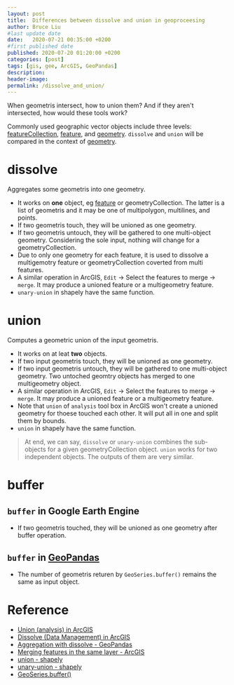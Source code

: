 ```yaml
---
layout: post
title:  Differences between dissolve and union in geoproceesing
author: Bruce Liu
#last update date
date:   2020-07-21 00:35:00 +0200
#first published date
published: 2020-07-20 01:20:00 +0200
categories: [post]
tags: [gis, gee, ArcGIS, GeoPandas]
description: 
header-image: 
permalink: /dissolve_and_union/
---
```


When geometris intersect, how to union them? And if they aren't intersected, how would these tools work?
<!--the above is the excerpt-->
<!--more-->
<!--the following is the text-->

Commonly used geographic vector objects include three levels: [featureCollection], [feature], and [geometry]. `dissolve` and `union` will be compared in the context of [geometry].

# dissolve

Aggregates some geometris into one geometry.

- It works on **one** object, eg [feature] or geometryCollection. The latter is a list of geometris and it may be one of multipolygon, multilines, and points.
- If two geometris touch, they will be unioned as one geometry.
- If two geometris untouch, they will be gathered to one multi-object geometry. Considering the sole input, nothing will change for a geometryCollection.
- Due to only one geometry for each feature, it is used to dissolve a multigemotry feature or geometryCollection coverted from multi features.
- A similar operation in ArcGIS, `Edit` -> Select the features to merge -> `merge`. It may produce a unioned feature or a multigeometry feature.
- `unary-union` in shapely have the same function.

# union

Computes a geometric union of the input geometris.

- It works on at leat **two** objects.
- If two input geometris touch, they will be unioned as one geometry.
- If two input geometris untouch, they will be gathered to one multi-object geometry. Two untoched geomtry objects has merged to one multigeometry object.
- A similar operation in ArcGIS, `Edit` -> Select the features to merge -> `merge`. It may produce a unioned feature or a multigeometry feature.
- Note that `union` of `analysis` tool box in ArcGIS won't create a unioned geometry for thoese touched each other. It will put all in one and split them by bounds.
- `union` in shapely have the same function.

>At end, we can say, `dissolve` or `unary-union` combines the sub-objects for a given geometryCollection object. `union` works for two independent objects. The outputs of them are very similar.

# buffer

## `buffer` in Google Earth Engine

- If two geometris touched, they will be unioned as one geometry after buffer operation.

## `buffer` in [GeoPandas]

- The number of geometris returen by `GeoSeries.buffer()` remains the same as input object.

# Reference
- [Union (analysis) in ArcGIS](https://pro.arcgis.com/en/pro-app/tool-reference/analysis/union.htm)
- [Dissolve (Data Management) in ArcGIS](https://desktop.arcgis.com/en/arcmap/latest/tools/data-management-toolbox/dissolve.htm)
- [Aggregation with dissolve - GeoPandas](https://geopandas.org/aggregation_with_dissolve.html)
- [Merging features in the same layer - ArcGIS](https://desktop.arcgis.com/en/arcmap/latest/manage-data/creating-new-features/merging-features-in-the-same-layer.htm)
- [union - shapely](https://shapely.readthedocs.io/en/latest/manual.html#object.union)
- [unary-union - shapely](https://shapely.readthedocs.io/en/latest/manual.html#shapely.ops.unary_union)
- [GeoSeries.buffer()](https://geopandas.org/geometric_manipulations.html?highlight=buffer#GeoSeries.buffer)

[FeatureCollection]: https://developers.arcgis.com/web-map-specification/objects/featureCollection/
[feature]: https://developers.arcgis.com/web-map-specification/objects/feature/
[geometry]: https://developers.arcgis.com/web-map-specification/objects/geometry/
[GeoPandas]: https://geopandas.org/
